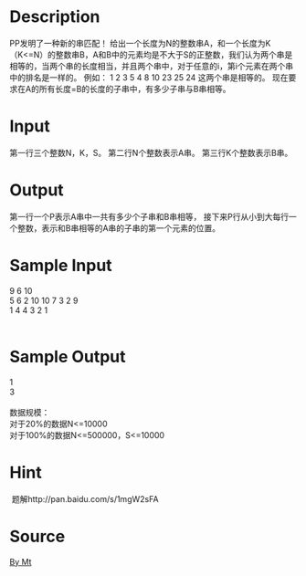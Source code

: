 
# Description

<div class="content"><p>PP发明了一种新的串匹配！ 	给出一个长度为N的整数串A，和一个长度为K（K&lt;=N）的整数串B，A和B中的元素均是不大于S的正整数，我们认为两个串是相等的，当两个串的长度相当，并且两个串中，对于任意的i，第i个元素在两个串中的排名是一样的。 	例如： 1	2  3  5  4 8	10  23  25  24 这两个串是相等的。 现在要求在A的所有长度=B的长度的子串中，有多少子串与B串相等。</p></div>

# Input

<div class="content"><p>第一行三个整数N，K，S。 	第二行N个整数表示A串。 	第三行K个整数表示B串。</p></div>

# Output

<div class="content"><p>第一行一个P表示A串中一共有多少个子串和B串相等， 	接下来P行从小到大每行一个整数，表示和B串相等的A串的子串的第一个元素的位置。</p></div>

# Sample Input

<div class="content"><span class="sampledata">9	6 10<br/>
5 6 2 10 10 7 3 2 9 <br/>
1 4 4 3 2 1 <br/>
<br/>
</span></div>

# Sample Output

<div class="content"><span class="sampledata">1 <br/>
3<br/>
<br/>
数据规模：<br/>
对于20%的数据N&lt;=10000<br/>
对于100%的数据N&lt;=500000，S&lt;=10000<br/>
</span></div>

# Hint

<div class="content"><p></p><p> 题解http://pan.baidu.com/s/1mgW2sFA</p><p></p></div>

# Source

<div class="content"><p><a href="problemset.php?search=By Mt">By Mt</a></p></div>

